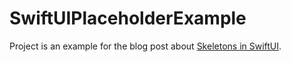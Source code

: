 # SwiftUIPlaceholderExample
Project is an example for the blog post about [Skeletons in SwiftUI](https://shutyuk.com/2023/05/17/swiftui-placeholders.html).
